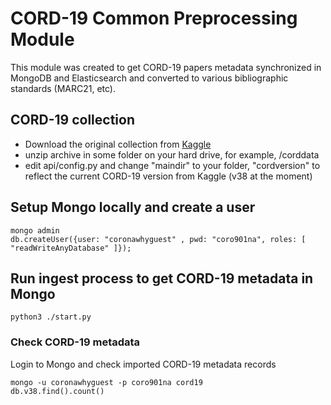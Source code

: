 # CORD-19 Common Preprocessing Module
This module was created to get CORD-19 papers metadata synchronized in MongoDB and Elasticsearch and converted to various bibliographic standards (MARC21, etc).

## CORD-19 collection
* Download the original collection from [Kaggle](https://www.kaggle.com/allen-institute-for-ai/CORD-19-research-challenge)
* unzip archive in some folder on your hard drive, for example, /corddata
* edit api/config.py and change "maindir" to your folder, "cordversion" to reflect the current CORD-19 version from Kaggle (v38 at the moment)

## Setup Mongo locally and create a user
```
mongo admin
db.createUser({user: "coronawhyguest" , pwd: "coro901na", roles: [  "readWriteAnyDatabase" ]});

```
## Run ingest process to get CORD-19 metadata in Mongo 
```
python3 ./start.py
``` 
### Check CORD-19 metadata
Login to Mongo and check imported CORD-19 metadata records
```
mongo -u coronawhyguest -p coro901na cord19
db.v38.find().count()

```

